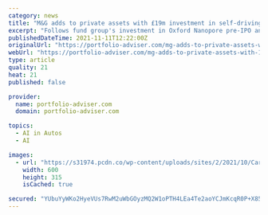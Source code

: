 ```yaml
---
category: news
title: "M&G adds to private assets with £19m investment in self-driving tech start-up"
excerpt: "Follows fund group's investment in Oxford Nanopore pre-IPO and pair of early-stage carbon capture and storage companies #mg #privateassets"
publishedDateTime: 2021-11-11T12:22:00Z
originalUrl: "https://portfolio-adviser.com/mg-adds-to-private-assets-with-19m-investment-in-self-driving-tech-start-up/"
webUrl: "https://portfolio-adviser.com/mg-adds-to-private-assets-with-19m-investment-in-self-driving-tech-start-up/"
type: article
quality: 21
heat: 21
published: false

provider:
  name: portfolio-adviser.com
  domain: portfolio-adviser.com

topics:
  - AI in Autos
  - AI

images:
  - url: "https://s31974.pcdn.co/wp-content/uploads/sites/2/2021/10/Carl-Vine-MandG-600x315.jpg"
    width: 600
    height: 315
    isCached: true

secured: "YUbuYyWKo2HyeVUs7RwM2uWbGOyzMQ2W1oPTH4LEa4Te2aoYCJmKcqR0P+X85Hh6cc0x/sAHv9w/yFSYB4P87VaIm37aKhl3HDvI73PxDGV/xYsTVWnYAQ+yexMneGJTjaaya8rtklsVOxVzbWvpUxRpbrnIxXPh+UM9xyxfONw3nMZzCzscNqRDPf6hhLTvjS2EibwPO6qHouViPeBRNeT0gqJCTQ2tmzqMFdmPWpxEgPSMKN1ZWC0pwH064e4RJTgQNtlTn2NBWQO61GMMxms17EjNsIJIxPNLUdUAvNpWpmA+JYU4esA/QP+qqyCbq+JMEWRwAl8fPQxL7yLTYhBxBC9xMyfIaIQFl5NB5d4=;Vsirl024NdYKrblVL1HyGQ=="
---
```


